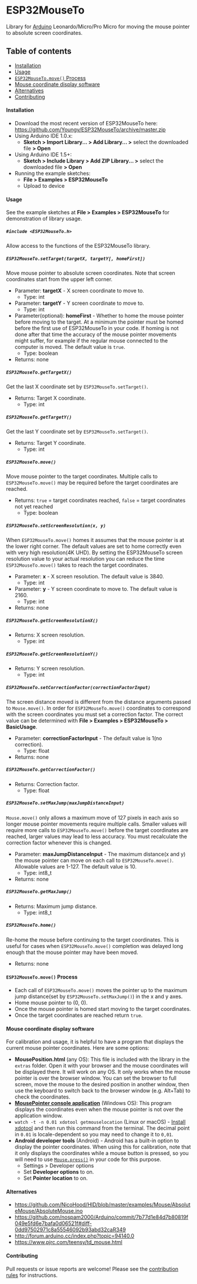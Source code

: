 # ESP32MouseTo

Library for [Arduino](https://arduino.cc) Leonardo/Micro/Pro Micro for moving the mouse pointer to absolute screen coordinates.

## Table of contents

<!-- toc -->

- [Installation](#installation)
- [Usage](#usage)
- [`ESP32MouseTo.move()` Process](#mousetomove-process)
- [Mouse coordinate display software](#mouse-coordinate-display-software)
- [Alternatives](#alternatives)
- [Contributing](#contributing)

<!-- tocstop -->

#### Installation

- Download the most recent version of ESP32MouseTo here: https://github.com/Youngv/ESP32MouseTo/archive/master.zip
- Using Arduino IDE 1.0.x:
  - **Sketch > Import Library... > Add Library... >** select the downloaded file **> Open**
- Using Arduino IDE 1.5+:
  - **Sketch > Include Library > Add ZIP Library... >** select the downloaded file **> Open**
- Running the example sketches:
  - **File > Examples > ESP32MouseTo**
  - Upload to device

#### Usage

See the example sketches at **File > Examples > ESP32MouseTo** for demonstration of library usage.

##### `#include <ESP32MouseTo.h>`

Allow access to the functions of the ESP32MouseTo library.

##### `ESP32MouseTo.setTarget(targetX, targetY[, homeFirst])`

Move mouse pointer to absolute screen coordinates. Note that screen coordinates start from the upper left corner.

- Parameter: **targetX** - X screen coordinate to move to.
  - Type: int
- Parameter: **targetY** - Y screen coordinate to move to.
  - Type: int
- Parameter(optional): **homeFirst** - Whether to home the mouse pointer before moving to the target. At a minimum the pointer must be homed before the first use of ESP32MouseTo in your code. If homing is not done after that time the accuracy of the mouse pointer movements might suffer, for example if the regular mouse connected to the computer is moved. The default value is `true`.
  - Type: boolean
- Returns: none

##### `ESP32MouseTo.getTargetX()`

Get the last X coordinate set by `ESP32MouseTo.setTarget()`.

- Returns: Target X coordinate.
  - Type: int

##### `ESP32MouseTo.getTargetY()`

Get the last Y coordinate set by `ESP32MouseTo.setTarget()`.

- Returns: Target Y coordinate.
  - Type: int

##### `ESP32MouseTo.move()`

Move mouse pointer to the target coordinates. Multiple calls to `ESP32MouseTo.move()` may be required before the target coordinates are reached.

- Returns: `true` = target coordinates reached, `false` = target coordinates not yet reached
  - Type: boolean

##### `ESP32MouseTo.setScreenResolution(x, y)`

When `ESP32MouseTo.move()` homes it assumes that the mouse pointer is at the lower right corner. The default values are set to home correctly even with very high resolution(4K UHD). By setting the ESP32MouseTo screen resolution value to your actual resolution you can reduce the time `ESP32MouseTo.move()` takes to reach the target coordinates.

- Parameter: **x** - X screen resolution. The default value is 3840.
  - Type: int
- Parameter: **y** - Y screen coordinate to move to. The default value is 2160.
  - Type: int
- Returns: none

##### `ESP32MouseTo.getScreenResolutionX()`

- Returns: X screen resolution.
  - Type: int

##### `ESP32MouseTo.getScreenResolutionY()`

- Returns: Y screen resolution.
  - Type: int

##### `ESP32MouseTo.setCorrectionFactor(correctionFactorInput)`

The screen distance moved is different from the distance arguments passed to `Mouse.move()`. In order for `ESP32MouseTo.move()` coordinates to correspond with the screen coordinates you must set a correction factor. The correct value can be determined with **File > Examples > ESP32MouseTo > BasicUsage**.

- Parameter: **correctionFactorInput** - The default value is 1(no correction).
  - Type: float
- Returns: none

##### `ESP32MouseTo.getCorrectionFactor()`

- Returns: Correction factor.
  - Type: float

##### `ESP32MouseTo.setMaxJump(maxJumpDistanceInput)`

`Mouse.move()` only allows a maximum move of 127 pixels in each axis so longer mouse pointer movements require multiple calls. Smaller values will require more calls to `ESP32MouseTo.move()` before the target coordinates are reached, larger values may lead to less accuracy. You must recalculate the correction factor whenever this is changed.

- Parameter: **maxJumpDistanceInput** - The maximum distance(x and y) the mouse pointer can move on each call to `ESP32MouseTo.move()`. Allowable values are 1-127. The default value is 10.
  - Type: int8_t
- Returns: none

##### `ESP32MouseTo.getMaxJump()`

- Returns: Maximum jump distance.
  - Type: int8_t

##### `ESP32MouseTo.home()`

Re-home the mouse before continuing to the target coordinates. This is useful for cases when `ESP32MouseTo.move()` completion was delayed long enough that the mouse pointer may have been moved.

- Returns: none

#### `ESP32MouseTo.move()` Process

- Each call of `ESP32MouseTo.move()` moves the pointer up to the maximum jump distance(set by `ESP32MouseTo.setMaxJump()`) in the x and y axes.
- Home mouse pointer to (0, 0).
- Once the mouse pointer is homed start moving to the target coordinates.
- Once the target coordinates are reached return `true`.

#### Mouse coordinate display software

For calibration and usage, it is helpful to have a program that displays the current mouse pointer coordinates. Here are some options:

- **MousePosition.html** (any OS): This file is included with the library in the `extras` folder. Open it with your browser and the mouse coordinates will be displayed there. It will work on any OS. It only works when the mouse pointer is over the browser window. You can set the browser to full screen, move the mouse to the desired position in another window, then use the keyboard to switch back to the browser window (e.g. Alt+Tab) to check the coordinates.
- **[MousePointer console application](https://github.com/tttapa/MousePointer)** (Windows OS): This program displays the coordinates even when the mouse pointer is not over the application window.
- `watch -t -n 0.01 xdotool getmouselocation` (Linux or macOS) - [Install xdotool](https://www.semicomplete.com/projects/xdotool/#installing) and then run this command from the terminal. The decimal point in `0.01` is locale-dependent so you may need to change it to `0,01`.
- **Android developer tools** (Android) - Android has a built-in option to display the pointer coordinates. When using this for calibration, note that it only displays the coordinates while a mouse button is pressed, so you will need to use [`Mouse.press()`](https://www.arduino.cc/reference/en/language/functions/usb/mouse/mousepress/) in your code for this purpose.
  - Settings > Developer options
  - Set **Developer options** to on.
  - Set **Pointer location** to on.

#### Alternatives

- https://github.com/NicoHood/HID/blob/master/examples/Mouse/AbsoluteMouse/AbsoluteMouse.ino
- https://github.com/nospam2000/Arduino/commit/7b77d1e84d7b80819f049e5fd6e7bafa0d06521f#diff-0dd97502971c8a55546092b93abd32caR349
- http://forum.arduino.cc/index.php?topic=94140.0
- https://www.pjrc.com/teensy/td_mouse.html

#### Contributing

Pull requests or issue reports are welcome! Please see the [contribution rules](https://github.com/Youngv/ESP32MouseTo/blob/master/.github/CONTRIBUTING.md) for instructions.
